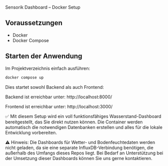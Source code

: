 Sensorik Dashboard – Docker Setup

## Voraussetzungen
- Docker
- Docker Compose

## Starten der Anwendung
Im Projektverzeichnis einfach ausführen:

```bash
docker compose up
```
Dies startet sowohl Backend als auch Frontend:

Backend ist erreichbar unter: http://localhost:8000/

Frontend ist erreichbar unter: http://localhost:3000/



✅ Mit diesem Setup wird ein voll funktionsfähiges Wasserstand-Dashboard bereitgestellt, das Sie direkt nutzen können. Die Container werden automatisch die notwendigen Datenbanken erstellen und alles für die lokale Entwicklung vorbereiten.


⚠️ Hinweis: Die Dashboards für Wetter- und Bodenfeuchtedaten werden nicht geladen, da sie eine separate InfluxDB-Verbindung benötigen, die außerhalb des Umfangs dieses Repos liegt. Bei Bedarf an Unterstützung bei der Umsetzung dieser Dashboards können Sie uns gerne kontaktieren.
